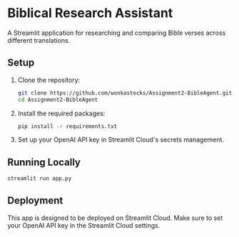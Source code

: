 # Biblical Research Assistant

A Streamlit application for researching and comparing Bible verses across different translations.

## Setup

1. Clone the repository:
   ```bash
   git clone https://github.com/wonkastocks/Assignment2-BibleAgent.git
   cd Assignment2-BibleAgent
   ```

2. Install the required packages:
   ```bash
   pip install -r requirements.txt
   ```

3. Set up your OpenAI API key in Streamlit Cloud's secrets management.

## Running Locally

```bash
streamlit run app.py
```

## Deployment

This app is designed to be deployed on Streamlit Cloud. Make sure to set your OpenAI API key in the Streamlit Cloud settings.

